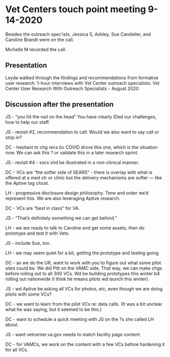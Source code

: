 # Vet Centers touch point meeting 9-14-2020

Besides the outreach spec’ists, Jessica S, Ashley, Sue Candelier, and Caroline Brandt were on the call. 

Michelle M recorded the call. 

## Presentation
Leyda walked through the findings and recommendations from formative user research: 1-hour interviews with Vet Center outreach specialists:
Vet Center User Research With Outreach Specialists - August 2020 

## Discussion after the presentation
JS - “you hit the nail on the head”
You have clearly IDed our challenges, how to help our staff. 

JS - revisit #2, recommendation to call: Would we also want to say call or stop in? 

DC - hesitant to chg recs bc COVID drove this one, which is the situation now. We can ask this ? or validate this in a later research sprint. 

JS - revisit #4 - svcs shd be illustrated in a non-clinical manner. 

DC - VCs are “the softer side of SEARS” - there is overlay with what is offered at a med ctr or clinic but the delivery mechanisms are softer — like the Aptive tag cloud. 

LH - progressive disclosure design philosophy. Tone and order we’d represent this. We are also leveraging Aptive research. 

DC - VCs are “best in class” for VA. 

JS - “That’s definitely something we can get behind.”

LH - we are ready to talk to Caroline and get some assets, then do prototype and test it with Vets. 

JS - include Sue, too. 

LH - we may seem quiet for a bit, getting the prototype and testing going. 

DC - as we do the UR, want to work with you to figure out what some pilot sites could be. We did Pitt on the VAMC side. That way, we can make chgs before rolling out to all 300 VCs. Wd be building prototypes this winter b4 rolling out nationwide (I think he means pilots wd launch this winter). 

JS - wd Aptive be asking all VCs for photos, etc, even though we are doing pilots with some VCs? 

DC - we want to learn from the pilot VCs re: data calls. (It was a bit unclear what he was saying, but it seemed to be this.)

DC - want to schedule a quick meeting with JS on the ?s she called LH about. 

JS - want vetcenter.va.gov needs to match facility page content. 

DC - for VAMCs, we work on the content with a few VCs before hardening it for all VCs. 
